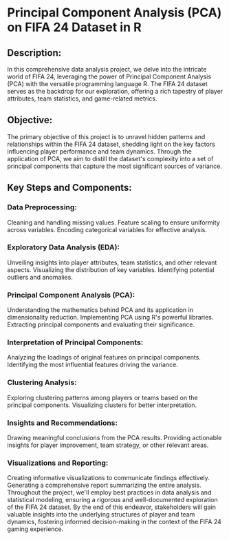 # Principal Component Analysis (PCA) on FIFA 24 Dataset in R

## Description:

In this comprehensive data analysis project, we delve into the intricate world of FIFA 24, leveraging the power of Principal Component Analysis (PCA) with the versatile programming language R. The FIFA 24 dataset serves as the backdrop for our exploration, offering a rich tapestry of player attributes, team statistics, and game-related metrics.

## Objective:
The primary objective of this project is to unravel hidden patterns and relationships within the FIFA 24 dataset, shedding light on the key factors influencing player performance and team dynamics. Through the application of PCA, we aim to distill the dataset's complexity into a set of principal components that capture the most significant sources of variance.

## Key Steps and Components:

### Data Preprocessing:

Cleaning and handling missing values.
Feature scaling to ensure uniformity across variables.
Encoding categorical variables for effective analysis.

### Exploratory Data Analysis (EDA):

Unveiling insights into player attributes, team statistics, and other relevant aspects.
Visualizing the distribution of key variables.
Identifying potential outliers and anomalies.

### Principal Component Analysis (PCA):

Understanding the mathematics behind PCA and its application in dimensionality reduction.
Implementing PCA using R's powerful libraries.
Extracting principal components and evaluating their significance.

### Interpretation of Principal Components:

Analyzing the loadings of original features on principal components.
Identifying the most influential features driving the variance.

### Clustering Analysis:

Exploring clustering patterns among players or teams based on the principal components.
Visualizing clusters for better interpretation.
### Insights and Recommendations:

Drawing meaningful conclusions from the PCA results.
Providing actionable insights for player improvement, team strategy, or other relevant areas.

### Visualizations and Reporting:

Creating informative visualizations to communicate findings effectively.
Generating a comprehensive report summarizing the entire analysis.
Throughout the project, we'll employ best practices in data analysis and statistical modeling, ensuring a rigorous and well-documented exploration of the FIFA 24 dataset. By the end of this endeavor, stakeholders will gain valuable insights into the underlying structures of player and team dynamics, fostering informed decision-making in the context of the FIFA 24 gaming experience.




